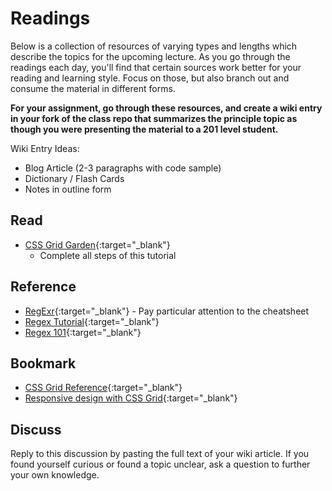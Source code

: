 # Readings

Below is a collection of resources of varying types and lengths which describe the topics for the upcoming lecture.  As you go through the readings each day, you'll find that certain sources work better for your reading and learning style. Focus on those, but also branch out and consume the material in different forms.

**For your assignment, go through these resources, and create a wiki entry in your fork of the class repo that summarizes the principle topic as though you were presenting the material to a 201 level student.**

Wiki Entry Ideas:
* Blog Article (2-3 paragraphs with code sample)
* Dictionary / Flash Cards
* Notes in outline form

## Read
- [CSS Grid Garden](https://cssgridgarden.com/){:target="_blank"}
  - Complete all steps of this tutorial

## Reference
- [RegExr](https://regexr.com/){:target="_blank"} - Pay particular attention to the cheatsheet
- [Regex Tutorial](https://medium.com/factory-mind/regex-tutorial-a-simple-cheatsheet-by-examples-649dc1c3f285){:target="_blank"}
- [Regex 101](https://regex101.com/){:target="_blank"}

## Bookmark
- [CSS Grid Reference](https://css-tricks.com/snippets/css/complete-guide-grid/){:target="_blank"}
- [Responsive design with CSS Grid](https://medium.com/samsung-internet-dev/common-responsive-layouts-with-css-grid-and-some-without-245a862f48df){:target="_blank"}

## Discuss

Reply to this discussion by pasting the full text of your wiki article. If you found yourself curious or found a topic unclear, ask a question to further your own knowledge.
